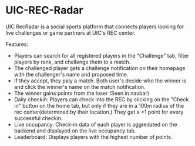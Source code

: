 # UIC-REC-Radar

UIC RecRadar is a social sports platform that connects players looking for live challenges or game partners at UIC's REC center.

Features:

- Players can search for all registered players in the "Challenge" tab, filter players by rank, and challenge them to a match.
- The challenged player gets a challenge notification on their homepage with the challenger's name and proposed time.
- If they accept, they paly a match. Both user's decide who the winner is and click the winner's name on the match notification.
- The winner gains points from the loser (Seen in navbar)
- Daily checkin: Players can check into the REC by clicking on the "Check in" button on the home tab, but only if they are in a 100m radius of the rec center(determined by their location.) They get a +1 point for every successful checkin.
- Live occupancy: Check-in data of each player is aggredated on the backend and displayed on the live occupancy tab.
- Leaderboard: Displays players with the highest number of points.
